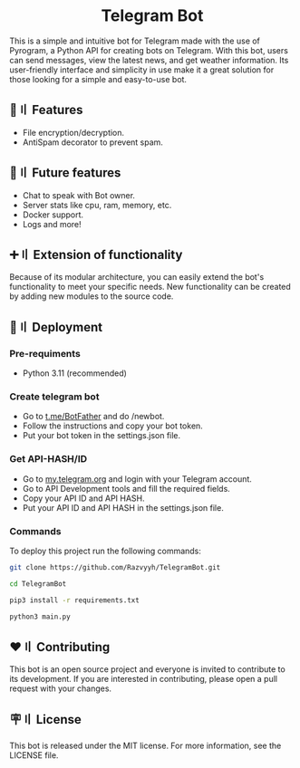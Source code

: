 <h1 align="center">Telegram Bot</h1>

This is a simple and intuitive bot for Telegram made with the use of Pyrogram, a Python API for creating bots on Telegram. With this bot, users can send messages, view the latest news, and get weather information. Its user-friendly interface and simplicity in use make it a great solution for those looking for a simple and easy-to-use bot.

## 📝〢 Features

- File encryption/decryption.
- AntiSpam decorator to prevent spam.

## 🎯〢 Future features

- Chat to speak with Bot owner.
- Server stats like cpu, ram, memory, etc.
- Docker support.
- Logs and more!

## ➕〢 Extension of functionality
Because of its modular architecture, you can easily extend the bot's functionality to meet your specific needs. New functionality can be created by adding new modules to the source code.

## 💫〢 Deployment

### Pre-requiments 
- Python 3.11 (recommended)

### Create telegram bot
- Go to [t.me/BotFather](https://t.me/BotFather) and do /newbot.
- Follow the instructions and copy your bot token.
- Put your bot token in the settings.json file.

### Get API-HASH/ID
- Go to [my.telegram.org](https://my.telegram.org/) and login with your Telegram account.
- Go to API Development tools and fill the required fields.
- Copy your API ID and API HASH.
- Put your API ID and API HASH in the settings.json file.

### Commands
To deploy this project run the following commands:

```bash
git clone https://github.com/Razvyyh/TelegramBot.git
```
```bash
cd TelegramBot
```
```bash
pip3 install -r requirements.txt
```
```bash
python3 main.py
```

## ❤️〢 Contributing
This bot is an open source project and everyone is invited to contribute to its development. If you are interested in contributing, please open a pull request with your changes.

## 🪧〢 License
This bot is released under the MIT license. For more information, see the LICENSE file.